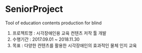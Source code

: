 # SeniorProject
Tool of education contents production for blind

1. 프로젝트명 : 시각장애인용 교육 컨텐츠 저작 툴 개발
2. 수행기간 : 2017.09.01 ~ 2018.11.30
3. 목표 : 다양한 컨텐츠를 활용한 시각장애인의 효과적인 물체 인지 교육

